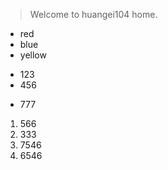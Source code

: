 
> Welcome to huangei104 home.
+ red
+ blue
+ yellow

* 123
* 456
- 777
1. 566
2. 333
6. 7546
4. 6546
